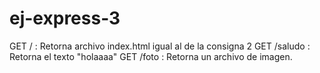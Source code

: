 # ej-express-3
GET / : Retorna archivo index.html igual al de la consigna 2 GET /saludo : Retorna el texto "holaaaa" GET /foto : Retorna un archivo de imagen.
